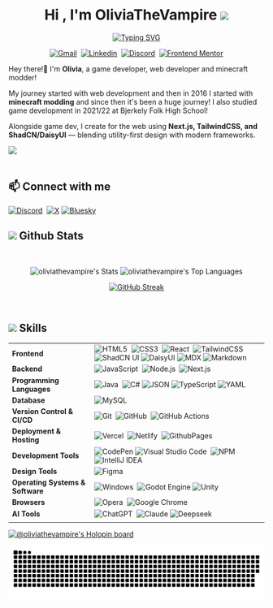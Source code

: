 <h1 align="center"><b>Hi , I'm OliviaTheVampire </b><img src="https://media.giphy.com/media/hvRJCLFzcasrR4ia7z/giphy.gif" width="35"></h1>

<p align="center">
  <a href="https://git.io/typing-svg"><img src="https://readme-typing-svg.demolab.com?font=Matrix&size=25&pause=1000&color=4BF701&background=000000&center=true&vCenter=true&width=600&height=100&lines=Loves+programming;Makes+minecraft+mods+and+games;Worked+as+ICT+Apprentice;Studied+Game+Development" alt="Typing SVG" /></a>
</p>

<div align=center>

[![Gmail](https://img.shields.io/badge/-gmail-446078?style=for-the-badge&logo=Gmail&logoColor=white)](mailto:0xabdulkhaliq@gmail.com)&nbsp;
[![Linkedin](https://img.shields.io/badge/-linkedin-446078?style=for-the-badge&logo=Linkedin&logoColor=white)](https://www.linkedin.com/in/0xabdulkhaliq)&nbsp;
[![Discord](https://img.shields.io/badge/-Discord-446078?style=for-the-badge&logo=discord&logoColor=white)](https://discordapp.com/users/984803810885120030)&nbsp; [![Frontend Mentor](https://img.shields.io/badge/Frontend_Mentor-446078?style=for-the-badge&logo=frontendmentor)](https://www.frontendmentor.io/profile/0xabdulkhaliq)
</div>

Hey there!👋 I'm **Olivia**, a game developer, web developer and minecraft modder! 

My journey started with web development and then in 2016 I started with **minecraft modding** and since then it's been a huge journey! I also studied game development in 2021/22 at Bjerkely Folk High School!

Alongside game dev, I create for the web using **Next.js, TailwindCSS, and ShadCN/DaisyUI** — blending utility-first design with modern frameworks. 

<img src="https://user-images.githubusercontent.com/73097560/115834477-dbab4500-a447-11eb-908a-139a6edaec5c.gif"><br><br>

## 📫 Connect with me

[![Discord](https://img.shields.io/badge/-Discord-5964f2?style=for-the-badge&logo=discord&logoColor=white)](https://discordapp.com/users/648771244954746890)&nbsp;
[![X](https://img.shields.io/badge/X-%23000000.svg?style=for-the-badge&logo=X&logoColor=white)](https://x.com/oliviathevampire)
[![Bluesky](https://img.shields.io/badge/Bluesky-0285FF?style=for-the-badge&logo=bluesky&logoColor=fff)]([#](https://bsky.app/profile/oliviathevampire.com))

## <img src="https://media.giphy.com/media/iY8CRBdQXODJSCERIr/giphy.gif" width="35"><b> Github Stats </b>
<br>

<div align="center">

![oliviathevampire's Stats](https://github-readme-stats.vercel.app/api?username=oliviathevampire&theme=catppuccin_mocha&show_icons=true&hide_border=true&count_private=true)
![oliviathevampire's Top Languages](https://github-readme-stats.vercel.app/api/top-langs/?username=oliviathevampire&theme=catppuccin_mocha&show_icons=true&hide_border=true&layout=compact)

[![GitHub Streak](https://github-readme-streak-stats-eight.vercel.app?user=oliviathevampire&theme=catppuccin-mocha&hide_border=true&border_radius=7&card_width=295&card_height=190&hide_total_contributions=true&hide_longest_streak=true)](https://git.io/streak-stats)

</div>
<br>

## <img src="https://media2.giphy.com/media/QssGEmpkyEOhBCb7e1/giphy.gif?cid=ecf05e47a0n3gi1bfqntqmob8g9aid1oyj2wr3ds3mg700bl&rid=giphy.gif" width ="25"><b> Skills</b>

| | |
|----------|--------|
| **Frontend** | ![HTML5](https://img.shields.io/badge/-HTML5-E34F26?style=for-the-badge&logo=html5&logoColor=fff)&nbsp; ![CSS3](https://img.shields.io/badge/-CSS3-1572B6?style=for-the-badge&logo=css)&nbsp; ![React](https://img.shields.io/badge/-React-61DAFB?style=for-the-badge&logo=react&logoColor=black)&nbsp; ![TailwindCSS](https://img.shields.io/badge/-Tailwind_CSS-38B2AC?style=for-the-badge&logo=tailwind-css&logoColor=fff)&nbsp; ![ShadCN UI](https://img.shields.io/badge/ShadCN/UI-000000?style=for-the-badge&logo=shadcn/ui) ![DaisyUI](https://img.shields.io/badge/DaisyUI-5A0EF8?style=for-the-badge&logo=daisyui&logoColor=fff) ![MDX](https://img.shields.io/badge/MDX-1B1F24?style=for-the-badge&logo=mdx&logoColor=fff) ![Markdown](https://img.shields.io/badge/Markdown-%23000000.svg?style=for-the-badge&logo=markdown&logoColor=white) |
| **Backend** | ![JavaScript](https://img.shields.io/badge/Javascript-F7DF1E?style=for-the-badge&logo=javascript&logoColor=black)&nbsp; ![Node.js](https://img.shields.io/badge/node.js-339933?style=for-the-badge&logo=nodedotjs&logoColor=white)&nbsp; ![Next.js](https://img.shields.io/badge/Next.js-black?style=for-the-badge&logo=next.js) |
| **Programming Languages** | ![Java](https://img.shields.io/badge/Java-ED8B00?style=for-the-badge&logo=openjdk&logoColor=white)&nbsp; ![C#](https://custom-icon-badges.demolab.com/badge/C%23-%23239120.svg?style=for-the-badge&logo=cshrp&logoColor=white) ![JSON](https://img.shields.io/badge/JSON-000?style=for-the-badge&logo=json&logoColor=fff) ![TypeScript](https://img.shields.io/badge/TypeScript-3178C6?style=for-the-badge&logo=typescript&logoColor=fff) ![YAML](https://img.shields.io/badge/YAML-CB171E?style=for-the-badge&logo=yaml&logoColor=fff) |
| **Database** | ![MySQL](https://img.shields.io/badge/mysql-4479A1?style=for-the-badge&logo=mysql&logoColor=white) |
| **Version Control & CI/CD** | ![Git](https://img.shields.io/badge/-Git-F05032?style=for-the-badge&logo=git&logoColor=white)&nbsp; ![GitHub](https://img.shields.io/badge/-GitHub-181717?style=for-the-badge&logo=github)&nbsp; ![GitHub Actions](https://img.shields.io/badge/github%20actions-2088FF?style=for-the-badge&logo=githubactions&logoColor=white) |
| **Deployment & Hosting** | ![Vercel](https://img.shields.io/badge/vercel-000000?style=for-the-badge&logo=vercel)&nbsp; ![Netlify](https://img.shields.io/badge/netlify-00C7B7?style=for-the-badge&logo=netlify&logoColor=white)&nbsp; ![GithubPages](https://img.shields.io/badge/github%20pages-222222?style=for-the-badge&logo=github&logoColor=white) |
| **Development Tools** | ![CodePen](https://img.shields.io/badge/CodePen-white?style=for-the-badge&logo=codepen&logoColor=black) ![Visual Studio Code](https://img.shields.io/badge/Visual%20Studio%20Code-007ACC?style=for-the-badge&logo=visual-studio-code&logoColor=white)&nbsp; ![NPM](https://img.shields.io/badge/NPM-CB3837?style=for-the-badge&logo=npm&logoColor=white)&nbsp; ![IntelliJ IDEA](https://img.shields.io/badge/IntelliJ%20IDEA-000000?style=for-the-badge&logo=intellijidea)&nbsp; |
| **Design Tools** | ![Figma](https://img.shields.io/badge/figma-F24E1E?style=for-the-badge&logo=figma&logoColor=white)&nbsp; |
| **Operating Systems & Software** | ![Windows](https://custom-icon-badges.demolab.com/badge/Windows-0078D6?style=for-the-badge&logo=windows11&logoColor=black)&nbsp; ![Godot Engine](https://img.shields.io/badge/Godot-%23FFFFFF.svg?style=for-the-badge&logo=godot-engine) ![Unity](https://img.shields.io/badge/Unity-%23000000.svg?style=for-the-badge&logo=unity&logoColor=white) |
| **Browsers** | ![Opera](https://img.shields.io/badge/Opera-FF1B2D?style=for-the-badge&logo=opera&logoColor=fff)&nbsp; ![Google Chrome](https://img.shields.io/badge/Google%20Chrome-4285F4?style=for-the-badge&logo=GoogleChrome&logoColor=white) |
| **AI Tools** | ![ChatGPT](https://img.shields.io/badge/chatGPT-51786e?style=for-the-badge&logo=openai&logoColor=white)&nbsp; ![Claude](https://img.shields.io/badge/Claude-D97757?style=for-the-badge&logo=claude&logoColor=black) ![Deepseek](https://custom-icon-badges.demolab.com/badge/Deepseek-4D6BFF?style=for-the-badge&logo=deepseek&logoColor=fff) |
| | |

[![@oliviathevampire's Holopin board](https://holopin.me/oliviathevampire)](https://holopin.io/@oliviathevampire)

![Snake Chart](https://raw.githubusercontent.com/oliviathevampire/oliviathevampire/output/github-contribution-grid-snake.svg)
